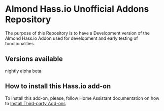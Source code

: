 # Almond Hass.io Unofficial Addons Repository

The purpose of this Repository is to have a Development version of the Almond Hass.io Addon used for development and early testing of functionalities.

## Versions available

nightly
alpha
beta

## How to install this Hass.io add-on

To install this add-on, please, follow Home Assistant documentation on how to [Install Third-party Add-ons](https://home-assistant.io/hassio/installing_third_party_addons/)
